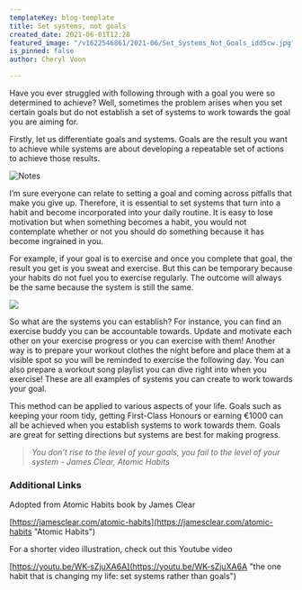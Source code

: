 ```yaml
---
templateKey: blog-template
title: Set systems, not goals
created_date: 2021-06-01T12:28
featured_image: "/v1622546861/2021-06/Set_Systems_Not_Goals_idd5cw.jpg"
is_pinned: false
author: Cheryl Voon

---
```

Have you ever struggled with following through with a goal you were so determined to achieve? Well, sometimes the problem arises when you set certain goals but do not establish a set of systems to work towards the goal you are aiming for.

Firstly, let us differentiate goals and systems. Goals are the result you want to achieve while systems are about developing a repeatable set of actions to achieve those results.

![Notes](/v1622547283/2021-06/Set_Systems_Not_Goals_notes_mnt7g2.jpg "Notes")

I’m sure everyone can relate to setting a goal and coming across pitfalls that make you give up. Therefore, it is essential to set systems that turn into a habit and become incorporated into your daily routine. It is easy to lose motivation but when something becomes a habit, you would not contemplate whether or not you should do something because it has become ingrained in you.

For example, if your goal is to exercise and once you complete that goal, the result you get is you sweat and exercise. But this can be temporary because your habits do not fuel you to exercise regularly. The outcome will always be the same because the system is still the same.

![](/v1622547392/2021-06/Set_Systems_Not_Goals_running_ssgnvf.jpg)

So what are the systems you can establish? For instance, you can find an exercise buddy you can be accountable towards. Update and motivate each other on your exercise progress or you can exercise with them! Another way is to prepare your workout clothes the night before and place them at a visible spot so you will be reminded to exercise the following day. You can also prepare a workout song playlist you can dive right into when you exercise! These are all examples of systems you can create to work towards your goal.

This method can be applied to various aspects of your life. Goals such as keeping your room tidy, getting First-Class Honours or earning €1000 can all be achieved when you establish systems to work towards them. Goals are great for setting directions but systems are best for making progress.

> _You don’t rise to the level of your goals, you fail to the level of your system - James Clear, Atomic Habits_

### Additional Links

Adopted from Atomic Habits book by James Clear

[https://jamesclear.com/atomic-habits](https://jamesclear.com/atomic-habits "Atomic Habits")

For a shorter video illustration, check out this Youtube video

[https://youtu.be/WK-sZjuXA6A](https://youtu.be/WK-sZjuXA6A "the one habit that is changing my life: set systems rather than goals")